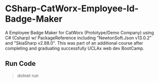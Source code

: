 # CSharp-CatWorx-Employee-Id-Badge-Maker
A Employee Badge Maker for CatWorx (Prototype/Demo Company) using C# (Csharp) w/ PackageReference including "NewtonSoft.Json v13.0.2" and "SkiaSharp v2.88.0". This was part of an additional course after completing and graduating successfully UCLAx web dev BootCamp.

## Run Code

> dotnet run
